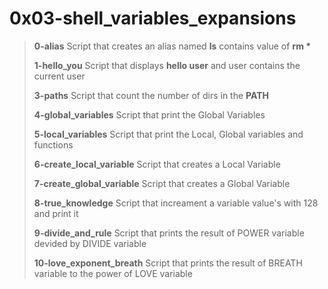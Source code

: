 # 0x03-shell_variables_expansions

>
> **0-alias** Script that creates an alias named __ls__ contains value of __rm *__
>
> **1-hello_you** Script that displays __hello user__ and user contains the current user
>
> **3-paths** Script that count the number of dirs in the __PATH__
>
> **4-global_variables** Script that print the Global Variables
>
> **5-local_variables** Script that print the Local, Global variables and functions
>
> **6-create_local_variable** Script that creates a Local Variable
>
> **7-create_global_variable** Script that creates a Global Variable
>
> **8-true_knowledge** Script that increament a variable value's with 128 and print it
>
> **9-divide_and_rule** Script that prints the result of POWER variable devided by DIVIDE variable
>
> **10-love_exponent_breath** Script that prints the result of BREATH variable to the power of LOVE variable
>
>
